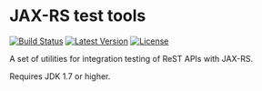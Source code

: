 JAX-RS test tools
=================

[![Build Status](https://img.shields.io/travis/pyranja/jaxrs-test-tools.svg)](https://travis-ci.org/pyranja/jaxrs-test-tools)
[![Latest Version](https://img.shields.io/bintray/v/pyranja/maven/jaxrs-test-tools.svg)](https://bintray.com/pyranja/maven/jaxrs-test-tools)
[![License](https://img.shields.io/badge/license-apache--2-blue.svg)](http://www.apache.org/licenses/LICENSE-2.0)

A set of utilities for integration testing of ReST APIs with JAX-RS.

Requires JDK 1.7 or higher.
